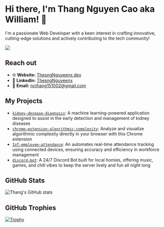 # Hi there, I'm Thang Nguyen Cao aka William! 👋

I'm a passionate Web Developer with a keen interest in crafting innovative, cutting-edge solutions and actively contributing to the tech community!

![](https://komarev.com/ghpvc/?username=ThesngNguyen&color=blue)

## Reach out

- 🌐 **Website:** [ThesngNguyeenx.dev][portfolio]
- 💼 **LinkedIn:** [ThesngNguyeenx][linkedin]
- 📧 **Email:** ncthang151002@gmail.com

## My Projects

- [`kidney-desease-diagnosis`](https://github.com/ThesngNguyen/MachineLearning_Kidney_Disease): A machine learning-powered application designed to assist in the early detection and management of kidney diseases
- [`chrome-extension-algorithmic-complexity`](https://github.com/ThesngNguyen/chrome-extension-algorithmic-complexity): Analyze and visualize algorithmic complexity directly in your browser with this Chrome extension
- [`IoT-employee-attendance`](https://github.com/ThesngNguyen/IoT_EmployeeRFIDCheck): An automates real-time attendance tracking using connected devices, ensuring accuracy and efficiency in workforce management
- [`discord-bot`](https://github.com/ThesngNguyen/YangHoVui): A 24/7 Discord Bot built for local homies, offering music, games, and chill vibes to keep the server lively and fun all night long

## GitHub Stats

![Thang's GitHub stats](https://github-readme-stats.vercel.app/api?username=ThesngNguyen&show_icons=true&theme=radical)

## GitHub Trophies

[![Trophy](https://github-profile-trophy.vercel.app/?username=ryo-ma)](https://github.com/ryo-ma/github-profile-trophy)

[portfolio]: https://ThesngNguyen.github.io/portfolio
[linkedin]: https://www.linkedin.com/in/williamnguyeenx/

